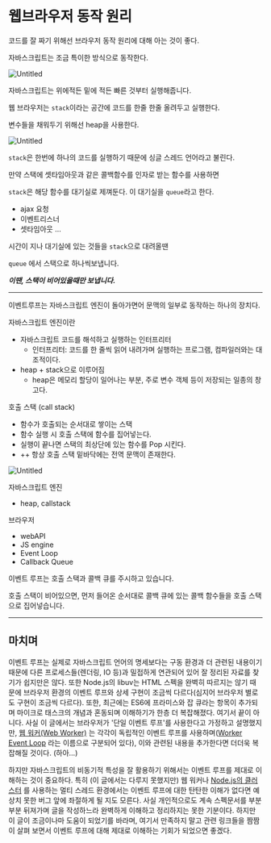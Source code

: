 # 웹브라우저 동작 원리

코드를 잘 짜기 위해선 브라우저 동작 원리에 대해 아는 것이 좋다.

자바스크립트는 조금 특이한 방식으로 동작한다.

![Untitled](https://s3-us-west-2.amazonaws.com/secure.notion-static.com/6dcf5c33-02ed-465b-9842-573a1ba42014/Untitled.png)

자바스크립트는 위에적든 밑에 적든 빠른 것부터 실행해줍니다.

웹 브라우저는 `stack`이라는 공간에 코드를 한줄 한줄 올려두고 실행한다.

변수들을 채워두기 위해선 heap을 사용한다.

![Untitled](https://s3-us-west-2.amazonaws.com/secure.notion-static.com/79b7ccf0-1d46-46a2-a06b-00f0c06c78f0/Untitled.png)

`stack`은 한번에 하나의 코드를 실행하기 때문에 싱글 스레드 언어라고 불린다.

만약 스택에 셋타임아웃과 같은 콜백함수를 인자로 받는 함수를 사용하면

`stack`은 해당 함수를 대기실로 제껴둔다. 이 대기실을 `queue`라고 한다.

- ajax 요청
- 이벤트리스너
- 셋타임아웃 …

시간이 지나 대기실에 있는 것들을 `stack`으로 대려올땐

`queue` 에서 스택으로 하나씩보냅니다.

**_이땐, 스택이 비어있을때만 보냅니다._**

---

이벤트루프는 자바스크립트 엔진이 돌아가면어 문맥의 일부로 동작하는 하나의 장치다.

자바스크립트 엔진이란

- 자바스크립트 코드를 해석하고 실행하는 인터프리터
  - 인터프리터: 코드를 한 줄씩 읽어 내려가며 실행하는 프로그램, 컴파일러와는 대조적이다.
- heap + stack으로 이루어짐
  - heap은 메모리 할당이 일어나는 부분, 주로 변수 객체 등이 저장되는 일종의 창고다.

호출 스택 (call stack)

- 함수가 호출되는 순서대로 쌓이는 스택
- 함수 실행 시 호출 스택에 함수를 집어넣는다.
- 실행이 끝나면 스택의 최상단에 있는 함수를 Pop 시킨다.
- ++ 항상 호출 스택 밑바닥에는 전역 문맥이 존재한다.

![Untitled](https://s3-us-west-2.amazonaws.com/secure.notion-static.com/a17a32b1-4121-4657-88d5-d680cf91e40b/Untitled.png)

자바스크립트 엔진

- heap, callstack

브라우저

- webAPI
- JS engine
- Event Loop
- Callback Queue

이벤트 루프는 호출 스택과 콜백 큐를 주시하고 있습니다.

호출 스택이 비어있으면, 먼저 들어온 순서대로 콜백 큐에 있는 콜백 함수들을 호출 스택으로 집어넣습니다.

---

## 마치며

이벤트 루프는 실제로 자바스크립트 언어의 명세보다는 구동 환경과 더 관련된 내용이기 때문에 다른 프로세스들(렌더링, IO 등)과 밀접하게 연관되어 있어 잘 정리된 자료를 찾기가 쉽지만은 않다. 또한 Node.js의 libuv는 HTML 스펙을 완벽히 따르지는 않기 때문에 브라우저 환경의 이벤트 루프와 상세 구현이 조금씩 다르다(심지어 브라우저 별로도 구현이 조금씩 다르다). 또한, 최근에는 ES6에 프라미스와 잡 큐라는 항목이 추가되며 마이크로 태스크의 개념과 혼동되며 이해하기가 한층 더 복잡해졌다. 여기서 끝이 아니다. 사실 이 글에서는 브라우저가 '단일 이벤트 루프'를 사용한다고 가정하고 설명했지만, [웹 워커(Web Worker)](https://developer.mozilla.org/en-US/docs/Web/API/Web_Workers_API/Using_web_workers)
는 각각이 독립적인 이벤트 루프를 사용하며([Worker Event Loop](https://html.spec.whatwg.org/multipage/workers.html#worker-event-loop)
라는 이름으로 구분되어 있다), 이와 관련된 내용을 추가한다면 더더욱 복잡해질 것이다. (하아…)

하지만 자바스크립트의 비동기적 특성을 잘 활용하기 위해서는 이벤트 루프를 제대로 이해하는 것이 중요하다. 특히 (이 글에서는 다루지 못했지만) 웹 워커나 [Node.js의 클러스터](https://nodejs.org/api/cluster.html)
를 사용하는 멀티 스레드 환경에서는 이벤트 루프에 대한 탄탄한 이해가 없다면 예상치 못한 버그 앞에 좌절하게 될 지도 모른다. 사실 개인적으로도 계속 스펙문서를 부분 부분 뒤져가며 글을 작성하느라 완벽하게 이해하고 정리하지는 못한 기분이다. 하지만 이 글이 조금이나마 도움이 되었기를 바라며, 여기서 만족하지 말고 관련 링크들을 짬짬이 살펴 보면서 이벤트 루프에 대해 제대로 이해하는 기회가 되었으면 좋겠다.

